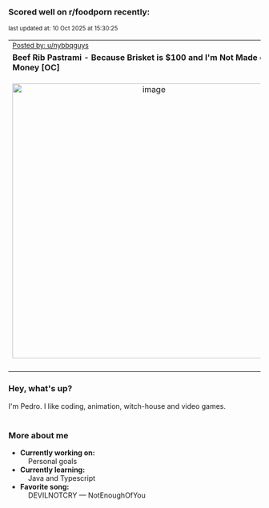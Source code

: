 ### Scored well on r/foodporn recently:

<p align="left"><sub>last updated at: 10 Oct 2025 at 15:30:25</sub></p>

|   |
| --- |
| <sub>[Posted by: u/nybbqguys][source]</sub> |
| **Beef Rib Pastrami - Because Brisket is $100 and I'm Not Made of Money [OC]** | 
|<p align="center"> <img alt="image" src="https://i.redd.it/gikgppybdpsf1.png" width="550" /> </p>|
|   |

### Hey, what's up?

I'm Pedro. I like coding, animation, witch-house and video games.<br><br>

### More about me
- **Currently working on:**  
&nbsp;&nbsp;&nbsp;&nbsp;Personal goals
- **Currently learning:**  
&nbsp;&nbsp;&nbsp;&nbsp;Java and Typescript
- **Favorite song:**  
&nbsp;&nbsp;&nbsp;&nbsp;DEVILNOTCRY — NotEnoughOfYou<br><br>

  



  
  
  
[linkedin]: https://linkedin.com/in/pedro-h-r-gomes-8a487b14a/
[gmail]: mailto:pilique11@gmail.com
[source]: https://reddit.com/r/FoodPorn/comments/1nw4dk0/beef_rib_pastrami_because_brisket_is_100_and_im/
[redditAPI]: https://www.reddit.com/dev/api/